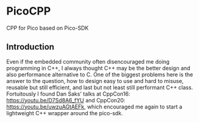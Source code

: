 # PicoCPP
CPP for Pico based on Pico-SDK

## Introduction
Even if the embedded community often disencouraged me doing programming in C++, I always thought C++ may be the better design and also performance alternative to C. One of the biggest problems here is the answer to the question, how to design easy to use and hard to misuse, reusable but still efficient, and last but not least still performant C++ class.
Fortuitously I found Dan Saks' talks at CppCon16: https://youtu.be/D7Sd8A6_fYU and CppCon20: https://youtu.be/uwzuAGtAEFk, which encouraged me again to start a lightweight C++ wrapper around the pico-sdk.
